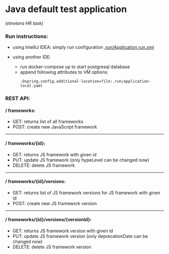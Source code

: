 # Java default test application

(_etnetera HR task_)

### Run instructions:

* using IntelliJ IDEA: simply run configuration [.run/Application.run.xml](.run/Application.run.xml)
* using another IDE:

    * run docker-compose up to start postgresql database
    * append following attributes to VM options:
      ```
      -Dspring.config.additional-location=file:.run/application-local.yaml
      ```

### REST API:

#### / frameworks:

* GET: returns list of all frameworks
* POST: create new JavaScript framework

___

#### / frameworks/{id}:

* GET: returns JS framework with given id
* PUT: update JS framework (only hypeLevel can be changed now)
* DELETE: delete JS framework

___

#### / frameworks/{id}/versions:

* GET: returns list of JS framework versions for JS framework with given id
* POST: create new JS framework version

___

#### / frameworks/{id}/versions/{versionId}:

* GET: returns JS framework version with given id
* PUT: update JS framework version (only deprecationDate can be changed now)
* DELETE: delete JS framework version
    
